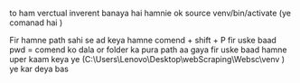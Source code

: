 to ham verctual inverent banaya hai hamnie ok 
source venv/bin/activate  (ye comanad  hai )

Fir hamne path sahi se ad keya hamne comend + shift + P fir uske baad 
pwd = comend ko dala or folder ka pura path aa gaya fir uske baad hamne uper kaam keya ye  (C:\Users\Lenovo\Desktop\webScraping\Websc\venv
) ye kar deya bas 